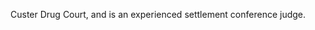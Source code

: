 ﻿---
fname: 'Jill'
lname: 'Weedon'
id: 623
published: false
layout: judge-bio
---
Custer Drug Court, and is
an experienced settlement conference judge.
